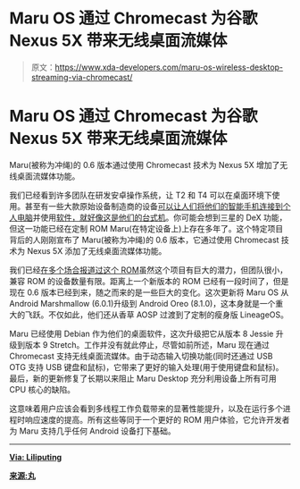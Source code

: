 # Maru OS 通过 Chromecast 为谷歌 Nexus 5X 带来无线桌面流媒体

> 原文：<https://www.xda-developers.com/maru-os-wireless-desktop-streaming-via-chromecast/>

# Maru OS 通过 Chromecast 为谷歌 Nexus 5X 带来无线桌面流媒体

Maru(被称为冲绳)的 0.6 版本通过使用 Chromecast 技术为 Nexus 5X 增加了无线桌面流媒体功能。

我们已经看到许多团队在研发安卓操作系统，让 T2 和 T4 可以在桌面环境下使用。甚至有一些大款原始设备制造商的设备[可以让人们将他们的智能手机连接到个人电脑](https://www.xda-developers.com/hands-on-linux-on-samsung-dex-samsung-galaxy-note-9/)并使用[软件，就好像这是他们的台式机](https://www.xda-developers.com/linux-on-samsung-dex-galaxy-note-9-tab-s4/)。你可能会想到三星的 DeX 功能，但这一功能已经在定制 ROM Maru(在特定设备上)上存在多年了。这个特定项目背后的人刚刚宣布了 Maru(被称为冲绳)的 0.6 版本，它通过使用 Chromecast 技术为 Nexus 5X 添加了无线桌面流媒体功能。

我们已经[在多个场合报道过这个 ROM](https://www.xda-developers.com/maru-os-devs-talk-future/)虽然这个项目有巨大的潜力，但团队很小，兼容 ROM 的设备数量有限。距离上一个新版本的 ROM 已经有一段时间了，但是现在 0.6 版本已经到来，随之而来的是一些巨大的变化。这次更新将 Maru OS 从 Android Marshmallow (6.0.1)升级到 Android Oreo (8.1.0)，这本身就是一个重大的飞跃。不仅如此，他们还从香草 AOSP 过渡到了定制的瘦身版 LineageOS。

Maru 已经使用 Debian 作为他们的桌面软件，这次升级把它从版本 8 Jessie 升级到版本 9 Stretch。工作并没有就此停止，尽管如前所述，Maru 现在通过 Chromecast 支持无线桌面流媒体。由于动态输入切换功能(同时还通过 USB OTG 支持 USB 键盘和鼠标)，它带来了更好的输入处理(用于使用键盘和鼠标)。最后，新的更新修复了长期以来阻止 Maru Desktop 充分利用设备上所有可用 CPU 核心的缺陷。

这意味着用户应该会看到多线程工作负载带来的显著性能提升，以及在运行多个进程时响应速度的提高。所有这些等同于一个更好的 ROM 用户体验，它允许开发者为 Maru 支持几乎任何 Android 设备打下基础。

* * *

[**Via: Liliputing**](https://liliputing.com/2019/03/maru-os-lets-you-use-android-8-1-on-a-phone-debian-9-when-you-plug-in-display.html)

[**来源:丸**](https://maruos.com/blog/2019/announcing-maru-0.6-okinawa.html)